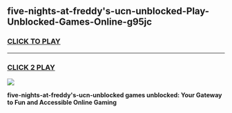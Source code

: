 
## five-nights-at-freddy's-ucn-unblocked-Play-Unblocked-Games-Online-g95jc
<h3>
<a href="https://premium76.site?title=five-nights-at-freddy's-ucn-unblocked&ref=25A">CLICK TO PLAY</a></h3>
<hr>

<h3>
<a href="https://premium76.site?title=five-nights-at-freddy's-ucn-unblocked&ref=25A">CLICK 2 PLAY</a>
  
</h3>

<a href="https://premium76.site?title=five-nights-at-freddy's-ucn-unblocked&ref=25A"><img src="https://clearcache.store/games.png"></a>


**five-nights-at-freddy's-ucn-unblocked games unblocked: Your Gateway to Fun and Accessible Online Gaming**
